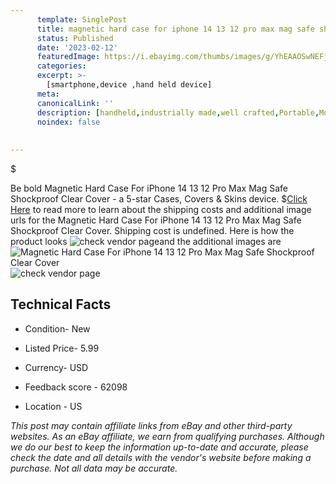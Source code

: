 ```yaml
---
      template: SinglePost
      title: magnetic hard case for iphone 14 13 12 pro max mag safe shockproof clear cover
      status: Published
      date: '2023-02-12'
      featuredImage: https://i.ebayimg.com/thumbs/images/g/YhEAAOSwNEFjtmu8/s-l225.jpg
      categories: 
      excerpt: >-
        [smartphone,device ,hand held device]
      meta:
      canonicalLink: ''
      description: [handheld,industrially made,well crafted,Portable,Mobile,Compact,Convenient,Lightweight,Maneuverable,Man-portable,Miniature,Carriable,Hand-held,Light,Holdable,Transportable,Mobile device,Pocket-sized,On-the-go,Wireless,Cordless,Compact size,Convenient size, smartphone,device ,hand held device]
      noindex: false
      
        
---
```

$

Be bold Magnetic Hard Case For iPhone 14 13 12 Pro Max Mag Safe Shockproof Clear Cover - a 5-star Cases, Covers & Skins device.
$[Click Here](https://www.ebay.com/itm/234791459145?hash=item36aaa95949%3Ag%3AYhEAAOSwNEFjtmu8&mkevt=1&mkcid=1&mkrid=711-53200-19255-0&campid=%253CePNCampaignId%253E&customid=%253CreferenceId%253E&toolid=10049) to read more to learn about the shipping costs and additional image urls for the Magnetic Hard Case For iPhone 14 13 12 Pro Max Mag Safe Shockproof Clear Cover. Shipping cost is undefined. Here is how the product looks ![check vendor page](https://i.ebayimg.com/thumbs/images/g/YhEAAOSwNEFjtmu8/s-l225.jpg)and the additional images are![Magnetic Hard Case For iPhone 14 13 12 Pro Max Mag Safe Shockproof Clear Cover](https://i.ebayimg.com/images/g/YhEAAOSwNEFjtmu8/s-l960.jpg)![check vendor page](https://origin-galleryplus.ebayimg.com/ws/web/234791459145_2_0_1/225x225.jpg,https://origin-galleryplus.ebayimg.com/ws/web/234791459145_3_0_1/225x225.jpg,https://origin-galleryplus.ebayimg.com/ws/web/234791459145_4_0_1/225x225.jpg,https://origin-galleryplus.ebayimg.com/ws/web/234791459145_5_0_1/225x225.jpg,https://origin-galleryplus.ebayimg.com/ws/web/234791459145_6_0_1/225x225.jpg,https://origin-galleryplus.ebayimg.com/ws/web/234791459145_7_0_1/225x225.jpg,https://origin-galleryplus.ebayimg.com/ws/web/234791459145_8_0_1/225x225.jpg,https://origin-galleryplus.ebayimg.com/ws/web/234791459145_9_0_1/225x225.jpg,https://origin-galleryplus.ebayimg.com/ws/web/234791459145_10_0_1/225x225.jpg,https://origin-galleryplus.ebayimg.com/ws/web/234791459145_11_0_1/225x225.jpg,https://origin-galleryplus.ebayimg.com/ws/web/234791459145_12_0_1/225x225.jpg,https://origin-galleryplus.ebayimg.com/ws/web/234791459145_13_0_1/225x225.jpg,https://origin-galleryplus.ebayimg.com/ws/web/234791459145_14_0_1/225x225.jpg)



 ## Technical Facts 



     
      

 - Condition- New 


      

 - Listed Price- 5.99 


      

 - Currency- USD 


      

 - Feedback score - 62098 


      

 - Location - US 


      
      

 *_This post may contain affiliate links from eBay and other third-party websites. As an eBay affiliate, we earn from qualifying purchases. Although we do our best to keep the information up-to-date and accurate, please check the date and all details with the vendor's website before making a purchase. Not all data may be accurate._*






